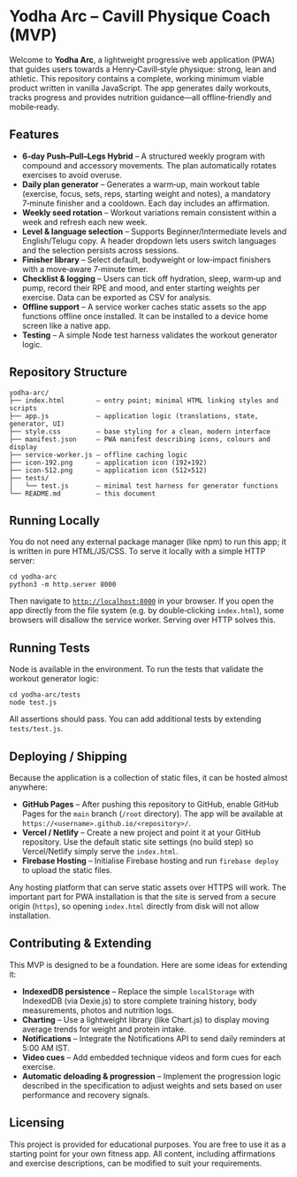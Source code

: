 # Yodha Arc – Cavill Physique Coach (MVP)

Welcome to **Yodha Arc**, a lightweight progressive web application (PWA) that
guides users towards a Henry‑Cavill‑style physique: strong, lean and
athletic. This repository contains a complete, working minimum viable
product written in vanilla JavaScript. The app generates daily workouts,
tracks progress and provides nutrition guidance—all offline‑friendly and
mobile‑ready.

## Features

* **6‑day Push–Pull–Legs Hybrid** – A structured weekly program with
  compound and accessory movements. The plan automatically rotates
  exercises to avoid overuse.
* **Daily plan generator** – Generates a warm‑up, main workout table
  (exercise, focus, sets, reps, starting weight and notes), a mandatory
  7‑minute finisher and a cooldown. Each day includes an affirmation.
* **Weekly seed rotation** – Workout variations remain consistent within a week and refresh each new week.
* **Level & language selection** – Supports Beginner/Intermediate levels and
  English/Telugu copy. A header dropdown lets users switch languages and the
  selection persists across sessions.
* **Finisher library** – Select default, bodyweight or low‑impact finishers with a move‑aware 7‑minute timer.
* **Checklist & logging** – Users can tick off hydration, sleep, warm‑up
  and pump, record their RPE and mood, and enter starting weights per
  exercise. Data can be exported as CSV for analysis.
* **Offline support** – A service worker caches static assets so the app
  functions offline once installed. It can be installed to a device
  home screen like a native app.
* **Testing** – A simple Node test harness validates the workout
  generator logic.

## Repository Structure

```
yodha-arc/
├── index.html        — entry point; minimal HTML linking styles and scripts
├── app.js            — application logic (translations, state, generator, UI)
├── style.css         — base styling for a clean, modern interface
├── manifest.json     — PWA manifest describing icons, colours and display
├── service-worker.js — offline caching logic
├── icon-192.png      — application icon (192×192)
├── icon-512.png      — application icon (512×512)
├── tests/
│   └── test.js       — minimal test harness for generator functions
└── README.md         — this document
```

## Running Locally

You do not need any external package manager (like npm) to run this app; it
is written in pure HTML/JS/CSS. To serve it locally with a simple HTTP
server:

```
cd yodha-arc
python3 -m http.server 8000
```

Then navigate to [`http://localhost:8000`](http://localhost:8000) in your
browser. If you open the app directly from the file system (e.g. by
double‑clicking `index.html`), some browsers will disallow the service
worker. Serving over HTTP solves this.

## Running Tests

Node is available in the environment. To run the tests that validate the
workout generator logic:

```
cd yodha-arc/tests
node test.js
```

All assertions should pass. You can add additional tests by extending
`tests/test.js`.

## Deploying / Shipping

Because the application is a collection of static files, it can be hosted
almost anywhere:

* **GitHub Pages** – After pushing this repository to GitHub, enable
  GitHub Pages for the `main` branch (`/root` directory). The app will be
  available at `https://<username>.github.io/<repository>/`.
* **Vercel / Netlify** – Create a new project and point it at your GitHub
  repository. Use the default static site settings (no build step) so
  Vercel/Netlify simply serve the `index.html`.
* **Firebase Hosting** – Initialise Firebase hosting and run
  `firebase deploy` to upload the static files.

Any hosting platform that can serve static assets over HTTPS will work. The
important part for PWA installation is that the site is served from a
secure origin (`https`), so opening `index.html` directly from disk will
not allow installation.

## Contributing & Extending

This MVP is designed to be a foundation. Here are some ideas for
extending it:

* **IndexedDB persistence** – Replace the simple `localStorage` with
  IndexedDB (via Dexie.js) to store complete training history, body
  measurements, photos and nutrition logs.
* **Charting** – Use a lightweight library (like Chart.js) to display
  moving average trends for weight and protein intake.
* **Notifications** – Integrate the Notifications API to send daily
  reminders at 5:00 AM IST.
* **Video cues** – Add embedded technique videos and form cues for each
  exercise.
* **Automatic deloading & progression** – Implement the progression
  logic described in the specification to adjust weights and sets based on
  user performance and recovery signals.

## Licensing

This project is provided for educational purposes. You are free to use
it as a starting point for your own fitness app. All content, including
affirmations and exercise descriptions, can be modified to suit your
requirements.